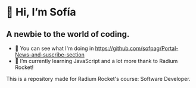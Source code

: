 #           👋 Hi, I’m Sofía 
##  A newbie to the world of coding. 

- 🔭 You can see what I'm doing in https://github.com/sofpag/Portal-News-and-suscribe-section
- 🌱 I’m currently learning JavaScript and a lot more thank to Radium Rocket!




This is a repository made for Radium Rocket's course: Software Developer. 



<!---
sofpag/sofpag is a ✨ special ✨ repository because its `README.md` (this file) appears on your GitHub profile.
You can click the Preview link to take a look at your changes.
--->
